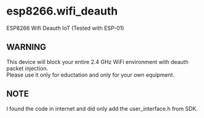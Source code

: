 # esp8266.wifi_deauth
ESP8266 Wifi Deauth IoT (Tested with ESP-01)

## WARNING
This device will block your entire 2.4 GHz WiFi environment with deauth packet injection.   
Please use it only for eductation and only for your own equipment.

## NOTE
I found the code in internet and did only add the user_interface.h from SDK.

